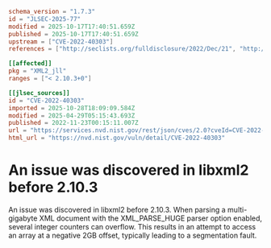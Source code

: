 ```toml
schema_version = "1.7.3"
id = "JLSEC-2025-77"
modified = 2025-10-17T17:40:51.659Z
published = 2025-10-17T17:40:51.659Z
upstream = ["CVE-2022-40303"]
references = ["http://seclists.org/fulldisclosure/2022/Dec/21", "http://seclists.org/fulldisclosure/2022/Dec/24", "http://seclists.org/fulldisclosure/2022/Dec/25", "http://seclists.org/fulldisclosure/2022/Dec/26", "http://seclists.org/fulldisclosure/2022/Dec/27", "https://gitlab.gnome.org/GNOME/libxml2/-/commit/c846986356fc149915a74972bf198abc266bc2c0", "https://gitlab.gnome.org/GNOME/libxml2/-/tags/v2.10.3", "https://security.netapp.com/advisory/ntap-20221209-0003/", "https://support.apple.com/kb/HT213531", "https://support.apple.com/kb/HT213533", "https://support.apple.com/kb/HT213534", "https://support.apple.com/kb/HT213535", "https://support.apple.com/kb/HT213536", "http://seclists.org/fulldisclosure/2022/Dec/21", "http://seclists.org/fulldisclosure/2022/Dec/24", "http://seclists.org/fulldisclosure/2022/Dec/25", "http://seclists.org/fulldisclosure/2022/Dec/26", "http://seclists.org/fulldisclosure/2022/Dec/27", "https://gitlab.gnome.org/GNOME/libxml2/-/commit/c846986356fc149915a74972bf198abc266bc2c0", "https://gitlab.gnome.org/GNOME/libxml2/-/tags/v2.10.3", "https://security.netapp.com/advisory/ntap-20221209-0003/", "https://support.apple.com/kb/HT213531", "https://support.apple.com/kb/HT213533", "https://support.apple.com/kb/HT213534", "https://support.apple.com/kb/HT213535", "https://support.apple.com/kb/HT213536"]

[[affected]]
pkg = "XML2_jll"
ranges = ["< 2.10.3+0"]

[[jlsec_sources]]
id = "CVE-2022-40303"
imported = 2025-10-28T18:09:09.584Z
modified = 2025-04-29T05:15:43.693Z
published = 2022-11-23T00:15:11.007Z
url = "https://services.nvd.nist.gov/rest/json/cves/2.0?cveId=CVE-2022-40303"
html_url = "https://nvd.nist.gov/vuln/detail/CVE-2022-40303"
```

# An issue was discovered in libxml2 before 2.10.3

An issue was discovered in libxml2 before 2.10.3. When parsing a multi-gigabyte XML document with the XML_PARSE_HUGE parser option enabled, several integer counters can overflow. This results in an attempt to access an array at a negative 2GB offset, typically leading to a segmentation fault.

